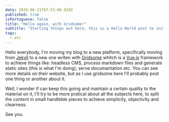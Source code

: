 ```yaml
---
date: 2019-06-21T07:53:00.029Z
published: true
isPortuguese: false
title: "Hello again, with Gridsome!"
subtitle: "Starting things out here, this is a Hello World post to initiate the blog."
tags:
  - etc
---
```


Hello everybody, I'm moving my blog to a new platform, specifically moving from [Jekyll](https://jekyllrb.com/) to a new one writen with [Gridsome](https://gridsome.org/) whitch is a [Vue.js](https://vuejs.org/) framework to achieve things like: headless CMS, process markdown files and generate static sites (this is what I'm doing), serve documantation etc. You can see more details on their website, but as I use gridsome here I'll probably post one thing or another about it.

Well, I wonder if can keep this going and maintain a certain quality to the material on it, I'll try to be more pratical about all the subjects here, to split the content in small handleble pieces to achieve simplicity, objectivity and clearness.

See you.
